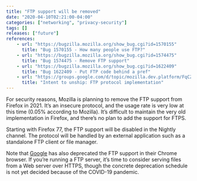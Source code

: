 ```yaml
---
title: "FTP support will be removed"
date: "2020-04-10T02:21:00-04:00"
categories: ["networking", "privacy-security"]
tags: []
releases: ["future"]
references:
    - url: "https://bugzilla.mozilla.org/show_bug.cgi?id=1570155"
      title: "Bug 1570155 - How many people use FTP?"
    - url: "https://bugzilla.mozilla.org/show_bug.cgi?id=1574475"
      title: "Bug 1574475 - Remove FTP support"
    - url: "https://bugzilla.mozilla.org/show_bug.cgi?id=1622409"
      title: "Bug 1622409 - Put FTP code behind a pref"
    - url: "https://groups.google.com/d/topic/mozilla.dev.platform/FqCZUT9ay_o/discussion"
      title: "Intent to unship: FTP protocol implementation"
---
```

For security reasons, Mozilla is planning to remove the FTP support from Firefox in 2021. It’s an insecure protocol, and the usage rate is very low at this time (0.05% according to Mozilla). It’s difficult to maintain the very old implementation in Firefox, and there’s no plan to add the support for FTPS.

Starting with Firefox 77, the FTP support will be disabled in the Nightly channel. The protocol will be handled by an external application such as a standalone FTP client or file manager.

Note that [Google](https://www.chromestatus.com/feature/6246151319715840) has also deprecated the FTP support in their Chrome browser. If you’re running a FTP server, it’s time to consider serving files from a Web server over HTTPS, though the concrete deprecation schedule is not yet decided because of the COVID-19 pandemic.
